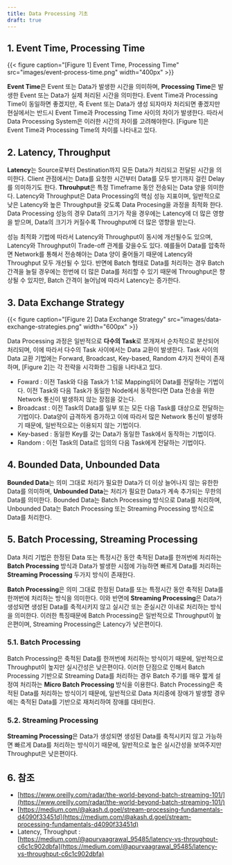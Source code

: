 ```yaml
---
title: Data Processing 기초
draft: true
---
```


## 1. Event Time, Processing Time

{{< figure caption="[Figure 1] Event Time, Processing Time" src="images/event-process-time.png" width="400px" >}}

**Event Time**은 Event 또는 Data가 발생한 시간을 의미하며, **Processing Time**은 발생한 Event 또는 Data가 실제 처리된 시간을 의미한다. Event Time과 Processing Time이 동일하면 좋겠지만, 즉 Event 또는 Data가 생성 되자마자 처리되면 좋겠지만 현실에서는 반드시 Event Time과 Processing Time 사이의 차이가 발생한다. 따라서 Data Processing System은 이러한 시간의 차이를 고려해야한다. [Figure 1]은 Event Time과 Processing Time의 차이를 나타내고 있다.

## 2. Latency, Throughput

**Latency**는 Source로부터 Destination까지 모든 Data가 처리되고 전달된 시간을 의미한다. Client 관점에서는 Data를 요청한 시간부터 Data를 모두 받기까지 걸린 Delay를 의미하기도 한다. **Throuhput**은 특정 Timeframe 동안 전송되는 Data 양을 의미한다. Latency와 Throughput은 Data Processing의 핵심 성능 지표이며, 일반적으로 낮은 Latency와 높은 Throughput을 갖도록 Data Procesing을 과정을 최적화 한다. Data Processing 성능의 경우 Data의 크기가 작을 경우에는 Latency에 더 많은 영향을 받으며, Data의 크기가 커질수록 Throughput에 더 많은 영향을 받는다.

성능 최적화 기법에 따라서 Latency와 Throughput이 동시에 개선될수도 있으며, Latency와 Throughput이 Trade-off 관계를 갖을수도 있다. 예를들어 Data를 압축하면 Network를 통해서 전송해야는 Data 양이 줄어들기 때문에 Latency와 Throughput 모두 개선될 수 있다. 반면에 Batch 형태로 Data를 처리하는 경우 Batch 간격을 늘릴 경우에는 한번에 더 많은 Data를 처리할 수 있기 때문에 Throughput은 향상될 수 있지만, Batch 간격이 늘어남에 따라서 Latency는 증가한다.

## 3. Data Exchange Strategy

{{< figure caption="[Figure 2] Data Exchange Strategy" src="images/data-exchange-strategies.png" width="600px" >}}

Data Processing 과정은 일반적으로 **다수의 Task**로 쪼개져서 순차적으로 분산되어 처리되며, 이에 따라서 다수의 Task 사이에서는 Data 교환이 발생한다. Task 사이의 Data 교환 기법에는 Forward, Broadcast, Key-based, Random 4가지 전략이 존재하며, [Figure 2]는 각 전략을 시각화한 그림을 나타내고 있다.

* Foward : 이전 Task와 다음 Task가 1:1로 Mapping되어 Data를 전달하는 기법이다. 이전 Task와 다음 Task가 동일한 Node에서 동작한다면 Data 전송을 위한 Network 통신이 발생하지 않는 장점을 갖는다.
* Broadcast : 이전 Task의 Data를 일부 또는 모든 다음 Task를 대상으로 전달하는 기법이다. Data양이 급격하게 증가하고 이에 따라서 많은 Network 통신이 발생하기 때문에, 일반적으로는 이용되지 않는 기법이다.
* Key-based : 동일한 Key를 갖는 Data가 동일한 Task에서 동작하는 기법이다.
* Random : 이전 Task의 Data르 임의의 다음 Task에게 전달하는 기법이다.

## 4. Bounded Data, Unbounded Data

**Bounded Data**는 의미 그대로 처리가 필요한 Data가 더 이상 늘어나지 않는 유한한 Data를 의미하며, **Unbounded Data**는 처리가 필요한 Data가 계속 추가되는 무한의 Data를 의미한다. Bounded Data는 Batch Processing 방식으로 Data를 처리하며, Unbounded Data는 Batch Processing 또는 Streaming Processing 방식으로 Data를 처리한다.

## 5. Batch Processing, Streaming Processing

Data 처리 기법은 한정된 Data 또는 특정시간 동안 축적된 Data를 한꺼번에 처리하는 **Batch Processing** 방식과 Data가 발생한 시점에 가능하면 빠르게 Data를 처리하는 **Streaming Processing** 두가지 방식이 존재한다.

**Batch Processing**은 의미 그대로 한정된 Data를 또는 특정시간 동안 축적된 Data를 한꺼번에 처리하는 방식을 의미한다. 이와 반면에 **Streaming Processing**은 Data가 생성되면 생성된 Data를 축적시키지 않고 실시간 또는 준실시간 이내로 처리하는 방식을 의미한다. 이러한 특징때문에 Batch Processing은 일반적으로 Throughput이 높은편이며, Streaming Processing은 Latency가 낮은편이다.

### 5.1. Batch Processing

Batch Processing은 축적된 Data를 한꺼번에 처리하는 방식이기 때문에, 일반적으로 Throughput이 높지만 실시간성은 낮은편이다. 이러한 단점으로 인해서 Batch Processing 기반으로 Streaming Data를 처리하는 경우 Batch 주기를 매우 짧게 설정여 처리하는 **Micro Batch Processing** 방식을 이용한다. Batch Processing은 축적된 Data를 처리하는 방식이기 때문에, 일반적으로 Data 처리중에 장애가 발생할 경우에는 축적된 Data를 기반으로 재처리하여 장애를 대비한다.

### 5.2. Streaming Processing

**Streaming Processing**은 Data가 생성되면 생성된 Data를 축적시키지 않고 가능하면 빠르게 Data를 처리하는 방식이기 때문에, 일반적으로 높은 실시간성을 보여주지만 Throughput은 낮은편이다.

## 6. 참조

* [https://www.oreilly.com/radar/the-world-beyond-batch-streaming-101/](https://www.oreilly.com/radar/the-world-beyond-batch-streaming-101/)
* [https://medium.com/@akash.d.goel/stream-processing-fundamentals-d4090f33451d](https://medium.com/@akash.d.goel/stream-processing-fundamentals-d4090f33451d)
* Latency, Throughput : [https://medium.com/@apurvaagrawal_95485/latency-vs-throughput-c6c1c902dbfa](https://medium.com/@apurvaagrawal_95485/latency-vs-throughput-c6c1c902dbfa)
